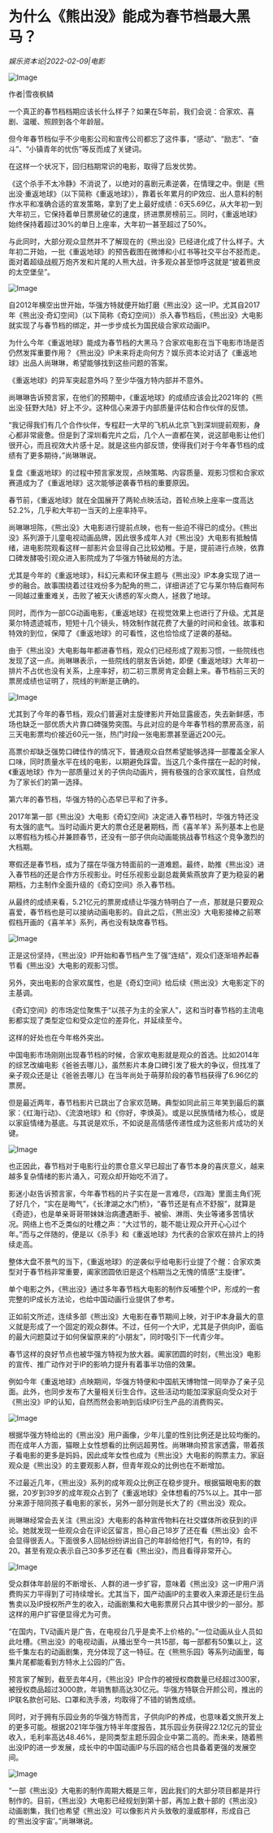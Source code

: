 # 为什么《熊出没》能成为春节档最大黑马？

*娱乐资本论|2022-02-09|电影*

![Image](https://inews.gtimg.com/newsapp_bt/0/14501929419/641)

作者|雪夜枫鳞

一个真正的春节档档期应该长什么样子？如果在5年前，我们会说：合家欢、喜剧、温暖、照顾到各个年龄层。

但今年春节档似乎不少电影公司和宣传公司都忘了这件事，“感动”、“励志”、“奋斗”、“小镇青年的忧伤”等反而成了关键词。

在这样一个状况下，回归档期常识的电影，取得了后发优势。

《这个杀手不太冷静》不消说了，以绝对的喜剧元素逆袭，在情理之中。倒是《熊出没·重返地球》（以下简称《重返地球》），靠着长年累月的IP效应、出人意料的制作水平和准确合适的宣发策略，拿到了史上最好成绩：6天5.69亿，从大年初一到大年初三，它保持着单日票房破亿的速度，挤进票房榜前三。同时，《重返地球》始终保持着超过30%的单日上座率，大年初一甚至超过了50%。

与此同时，大部分观众显然并不了解现在的《熊出没》已经进化成了什么样子。大年初二开始，一批《重返地球》的预告截图在微博和小红书等社交平台不胫而走。面对着超级战舰万炮齐发和片尾的人熊大战，许多观众甚至惊呼这就是“披着熊皮的太空堡垒”。

![Image](https://inews.gtimg.com/newsapp_bt/0/14501929407/641)

自2012年横空出世开始，华强方特就便开始打磨《熊出没》这一IP。尤其自2017年《熊出没·奇幻空间》（以下简称《奇幻空间》）杀入春节档后，《熊出没》大电影就实现了与春节档的绑定，并一步步成长为国民级合家欢动画IP。

为什么今年《重返地球》能成为春节档的大黑马？合家欢电影在当下电影市场是否仍然发挥重要作用？《熊出没》IP未来将走向何方？娱乐资本论对话了《重返地球》出品人尚琳琳，希望能够找到这些问题的答案。

《重返地球》的异军突起意外吗？至少华强方特内部并不意外。

尚琳琳告诉预言家，在他们的预期中，《重返地球》的成绩应该会比2021年的《熊出没·狂野大陆》好上不少。这种信心来源于内部质量评估和合作伙伴的反馈。

“我记得我们有几个合作伙伴，专程赶一大早的飞机从北京飞到深圳提前观影，身心都非常疲惫。但是到了深圳看完片之后，几个人一直都在笑，说这部电影让他们很开心，而且视效大片感十足。就是这些内部反馈，使得我们对于今年春节档的成绩有了更多期待，”尚琳琳说。

复盘《重返地球》的过程中预言家发现，点映策略、内容质量、观影习惯和合家欢赛道成为了《重返地球》这次能够逆袭春节档的重要原因。

春节前，《重返地球》就在全国展开了两轮点映活动，首轮点映上座率一度高达52.2%，几乎和大年初一当天的上座率持平。

尚琳琳坦陈，《熊出没》大电影进行提前点映，也有一些迫不得已的成分。《熊出没》系列源于儿童电视动画品牌，因此很多成年人对《熊出没》大电影有抵触情绪，进电影院观看这样一部影片会显得自己比较幼稚。于是，提前进行点映，依靠口碑发酵吸引观众进入影院成为了华强方特破局的方法。

尤其是今年的《重返地球》，科幻元素和环保主题与《熊出没》IP本身实现了进一步的融合。故事围绕着过往戏份多为配角的熊二，详细讲述了它与莱尔特后裔阿布一同越过重重难关，击败了被天火诱惑的军火商人，拯救了地球。

同时，而作为一部CG动画电影，《重返地球》在视觉效果上也进行了升级。尤其是莱尔特遗迹城市，短短十几个镜头，特效制作就花费了大量的时间和金钱。故事和特效的到位，保障了《重返地球》的可看性，这也恰恰成了逆袭的基础。

由于《熊出没》大电影每年都进春节档，观众们已经形成了观影习惯，一些院线也发现了这一点。尚琳琳表示，一些院线的朋友告诉她，即便《重返地球》大年初一排片不占优也没有关系，上座率好，初二初三票房肯定会翻上来。春节档前三天的票房成绩也证明了，院线的判断是正确的。

![Image](https://inews.gtimg.com/newsapp_bt/0/14501929410/641)

尤其到了今年的春节档，观众们普遍对主旋律影片开始显露疲态，失去新鲜感，市场也缺乏一部优质大片靠口碑强势突围。与此对应的是今年春节档的票房高涨，前三天电影票均价接近60元一张，热门时段一张电影票甚至逼近200元。

高票价却缺乏强势口碑佳作的情况下，普通观众自然希望能够选择一部覆盖全家人口味，同时质量水平在线的电影，以期避免踩雷。当这几个条件摆在一起的时候，《重返地球》作为一部质量过关的子供向动画片，拥有极强的合家欢属性，自然成为了家长们的第一选择。

第六年的春节档，华强方特的心态早已平和了许多。

2017年第一部《熊出没》大电影《奇幻空间》决定进入春节档时，华强方特还没有太强的底气。当时动画片更大的票仓还是暑期档，而《喜羊羊》系列基本上也是以寒假档为核心并兼顾春节，还没有一部子供向动画能挑战春节档这个竞争激烈的大档期。

寒假还是春节档，成为了摆在华强方特面前的一道难题。最终，助推《熊出没》进入春节档的还是合作方乐视影业。时任乐视影业副总裁黄紫燕放弃了更为稳妥的暑期档，力主制作全面升级的《奇幻空间》杀入春节档。

从最终的成绩来看，5.21亿元的票房成绩让华强方特明白了一点，那就是只要观众喜爱，春节档也是可以接纳动画电影的。自此之后，《熊出没》大电影接棒之前寒假档开画的《喜羊羊》系列，再也没有缺席春节档。

![Image](https://inews.gtimg.com/newsapp_bt/0/14501929402/641)

正是这份坚持，《熊出没》IP开始和春节档产生了强“连结”，观众们逐渐培养起春节看《熊出没》大电影的观影习惯。

另外，突出电影的合家欢属性，也是《奇幻空间》给后续《熊出没》大电影定下的主基调。

《奇幻空间》的市场定位聚焦于“以孩子为主的全家人”，这和当时春节档的主流电影都实现了类型定位和受众定位的差异化，并延续至今。

这样的好处也在今年格外突出。

中国电影市场刚刚出现春节档的时候，合家欢电影就是观众的首选。比如2014年的综艺改编电影《爸爸去哪儿》，虽然影片本身口碑引发了极大的争议，但找准了亲子观众还是让《爸爸去哪儿》在当年尚处于萌芽阶段的春节档获得了6.96亿的票房。

但是最近两年，春节档影片已跳出了合家欢范畴。典型如同此前三年笑到最后的赢家：《红海行动》、《流浪地球》和《你好，李焕英》。或是以民族情绪为核心，或是以家庭情绪为基底。与其说是欢乐，不如说是高情感传递性成为这些影片成功的关键。

![Image](https://inews.gtimg.com/newsapp_bt/0/14501929421/641)

也正因此，春节档对于电影行业的票仓意义早已超出了春节本身的喜庆意义，越来越多复杂情绪的影片涌入，可观众却开始吃不消了。

影迷小赵告诉预言家，今年春节档的片子实在是一言难尽，《四海》里面主角们死了好几个，“实在是晦气”，《长津湖之水门桥》，“春节还是有点不舒服”，就算是《奇迹》，也是单亲哥哥带妹妹治病遭遇断手、被偷、淋雨、失业等诸多苦情状况。网络上也不乏类似的吐槽之声：“大过节的，能不能让观众开开心心过个年。”而与之伴随的，便是以《杀手》和《重返地球》为代表的合家欢在排片上的持续走高。

整体大盘不景气的当下，《重返地球》的逆袭似乎给电影行业提了个醒：合家欢类型对于春节档非常重要，阖家团圆依旧是这个档期当之无愧的情感“主旋律”。

单个电影之外，《熊出没》通过多年春节档大电影的制作反哺整个IP，形成的一套完整的IP成长方法论，也给中国动画行业提供了参考。

正如前文所述，连续多部《熊出没》大电影在春节期间上映，对于IP本身最大的意义就是形成了一个固定的观众群体。不过，任何一个大IP，尤其是子供向IP，面临的最大问题莫过于如何保留原来的“小朋友”，同时吸引下一代青少年。

春节这样的良好节点也被华强方特视为放大器。阖家团圆的时刻，《熊出没》电影的宣传、推广动作对于IP的影响力提升有着事半功倍的效果。

例如今年《重返地球》点映期间，华强方特便和中国航天博物馆一同举办了亲子见面。此外，也同步发布了大量相关衍生合作。这些活动均能加深家庭向受众对于《熊出没》IP的认知，自然而然会影响到后续IP衍生产品的消费购买。

![Image](https://inews.gtimg.com/newsapp_bt/0/14501929422/641)

根据华强方特给出的《熊出没》用户画像，少年儿童的性别比例还是比较均衡的。而在成年人方面，猫眼上女性想看的比例远超男性。尚琳琳向预言家透露，带着孩子看电影的更多是妈妈，因此成年女性也成为《熊出没》大电影的购票主力。家庭观众是《熊出没》的主要观影人群，但青年观众的比例也在不断增加。

不过最近几年，《熊出没》系列的成年观众比例正在稳步提升。根据猫眼电影的数据，20岁到39岁的成年观众占到了《重返地球》全体想看的75%以上。其中一部分来源于陪同孩子看电影的家长，另外一部分则是长大了的《熊出没》观众。

尚琳琳经常会去关注《熊出没》大电影的各种宣传物料在社交媒体所收获到的评论。她就发现一些观众会在评论区留言，担心自己18岁了还在看《熊出没》会不会显得很丢人。下面很多人回帖纷纷讲出自己的年龄给他打气，有的19，有的20。甚至有观众表示自己30多岁还在看《熊出没》，而且看得非常开心。

![Image](https://inews.gtimg.com/newsapp_bt/0/14501929415/641)

受众群体年龄层的不断增长、人群的进一步扩容，意味着《熊出没》这一IP用户消费购买力平得到了可持续增长。尤其当下，国产动画IP的主要收入来源还是衍生品售卖以及IP授权所产生的收入，动画剧集和大电影票房只占其中很少的一部分。那这样的用户扩容便显得尤为可贵。

“在国内，TV动画片是广告，在电视台几乎是卖不上价格的。”一位动画从业人员如此吐槽。《熊出没》的电视动画，从播出至今一共15部，每一部都有50集以上，这些千集左右的动画剧集，充分体现了这一特征。在《熊熊乐园》等系列动画里，每集片尾都能看到方特水上公园的广告。

预言家了解到，截至去年4月，《熊出没》IP合作的被授权商数量已经超过300家，被授权商品超过3000款，年销售额高达30亿元。华强方特联合开颜公司，推出的IP联名款创可贴、口罩和洗手液，均取得了不错的销售成绩。

同时，对于拥有乐园业务的华强方特而言，子供向IP的养成，也意味着文旅开发上的更多可能。根据2021年华强方特半年度报告，其乐园业务获得22.12亿元的营业收入，毛利率高达48.46%，是同类型主题乐园企业中第二高的。而未来，随着熊出没IP的进一步发展，成长中的中国动画IP与乐园的结合也具备着更强的发展空间。

![Image](https://inews.gtimg.com/newsapp_bt/0/14501929418/641)

“一部《熊出没》大电影的制作周期大概是三年，因此我们的大部分项目都是并行制作的。目前，《熊出没》大电影已经规划到第十部，再加上数十部的《熊出没》动画剧集，我们也希望《熊出没》可以像影片片头致敬的漫威那样，形成自己的‘熊出没宇宙’。”尚琳琳说。

